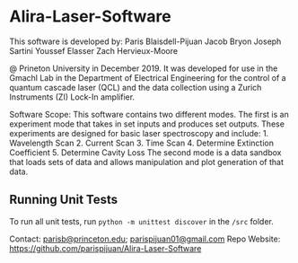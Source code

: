 # Alira-Laser-Software

This software is developed by:
    Paris Blaisdell-Pijuan
    Jacob Bryon
    Joseph Sartini
    Youssef Elasser 
    Zach Hervieux-Moore

@ Prineton University in December 2019. It was developed for use in the Gmachl
Lab in the Department of Electrical Engineering for the control of a quantum
cascade laser (QCL) and the data collection using a Zurich Instruments (ZI)
Lock-In amplifier.

Software Scope:
    This software contains two different modes. The first is an experiment mode
    that takes in set inputs and produces set outputs. These experiments are
    designed for basic laser spectroscopy and include:
        1. Wavelength Scan
        2. Current Scan
        3. Time Scan
        4. Determine Extinction Coefficient
        5. Determine Cavity Loss
    The second mode is a data sandbox that loads sets of data and allows
    manipulation and plot generation of that data.

## Running Unit Tests

To run all unit tests, run `python -m unittest discover` in the `/src` folder.

Contact: parisb@princeton.edu; parispijuan01@gmail.com
Repo Website: https://github.com/parispijuan/Alira-Laser-Software
































